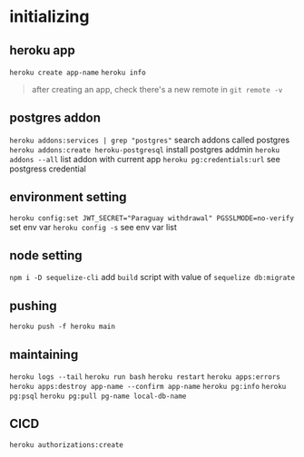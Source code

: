 # initializing
## heroku app
`heroku create app-name`
`heroku info`
> after creating an app, check there's a new remote in `git remote -v`

## postgres addon
`heroku addons:services | grep "postgres"` search addons called postgres
`heroku addons:create heroku-postgresql` install postgres addmin
`heroku addons --all` list addon with current app
`heroku pg:credentials:url` see postgress credential

## environment setting
`heroku config:set JWT_SECRET="Paraguay withdrawal" PGSSLMODE=no-verify`  set env var
`heroku config -s` see env var list

## node setting
`npm i -D sequelize-cli` 
add `build` script with value of `sequelize db:migrate`

## pushing
`heroku push -f heroku main`

## maintaining
`heroku logs --tail`
`heroku run bash`
`heroku restart`
`heroku apps:errors`
`heroku apps:destroy app-name --confirm app-name`
`heroku pg:info`
`heroku pg:psql`
`heroku pg:pull pg-name local-db-name`

## CICD
`heroku authorizations:create`